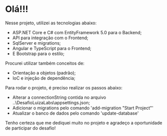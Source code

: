 <h1>Olá!!!</h1>

<p>Nesse projeto, utilizei as tecnologias abaixo:</p>
<ul>
  <li>ASP.NET Core e C# com EntityFramework 5.0 para o Backend;</li>
  <li>API para integração com o Frontend;</li>
  <li>SqlServer e migrations;</li>
  <li>Angular e TypeScript para o Frontend;</li>
  <li>E Bootstrap para o estilo;</li>
</ul>
<p>Procurei utilizar também conceitos de:</p>
<ul>
  <li>Orientação a objetos (padrão);</li>
  <li>IoC e injeção de dependência;</li>
</ul>
<p>Para rodar o projeto, é preciso realizar os passos abaixo:</p>
<ul>
  <li>Alterar a connectionString contida no arquivo ..\DesafioLuizaLabs\appsettings.json;</li>
  <li>Adicionar o migrations pelo comando 'add-migration "Start Project"'</li>
  <li>Atualizar o banco de dados pelo comando 'update-database'</li>
</ul>
<p>Tenho certeza que me dediquei muito no projeto e agradeço a oportunidade de participar do desafio!</p>

